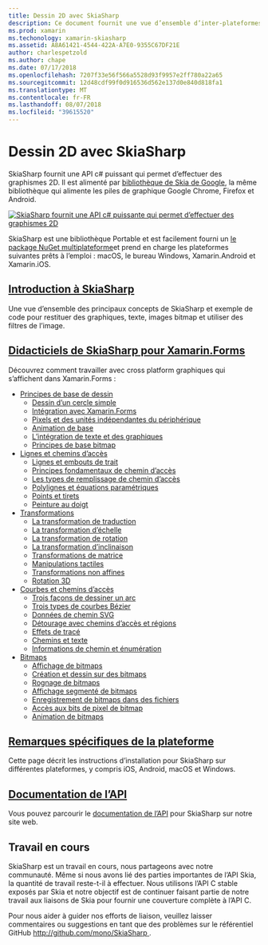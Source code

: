 ```yaml
---
title: Dessin 2D avec SkiaSharp
description: Ce document fournit une vue d’ensemble d’inter-plateformes 2D dessiner avec SkiaSharp. Il est lié à des guides pas à pas qui décrivent SkiaSharp et ses diverses API.
ms.prod: xamarin
ms.techonology: xamarin-skiasharp
ms.assetid: A8A61421-4544-422A-A7E0-9355C67DF21E
author: charlespetzold
ms.author: chape
ms.date: 07/17/2018
ms.openlocfilehash: 7207f33e56f566a5528d93f9957e2ff780a22a65
ms.sourcegitcommit: 12d48cdf99f0d916536d562e137d0e840d818fa1
ms.translationtype: MT
ms.contentlocale: fr-FR
ms.lasthandoff: 08/07/2018
ms.locfileid: "39615520"
---
```

# <a name="2d-drawing-with-skiasharp"></a>Dessin 2D avec SkiaSharp

SkiaSharp fournit une API c# puissant qui permet d’effectuer des graphismes 2D. Il est alimenté par [bibliothèque de Skia de Google](http://skia.org), la même bibliothèque qui alimente les piles de graphique Google Chrome, Firefox et Android.

[![](images/ide-sml.png "SkiaSharp fournit une API c# puissante qui permet d’effectuer des graphismes 2D")](images/ide.png#lightbox)

SkiaSharp est une bibliothèque Portable et est facilement fourni un [le package NuGet multiplateforme](https://www.nuget.org/packages/SkiaSharp)et prend en charge les plateformes suivantes prêts à l’emploi : macOS, le bureau Windows, Xamarin.Android et Xamarin.iOS.

## <a name="introduction-to-skiasharpgraphics-gamesskiasharpintroductionmd"></a>[Introduction à SkiaSharp](~/graphics-games/skiasharp/introduction.md)

Une vue d’ensemble des principaux concepts de SkiaSharp et exemple de code pour restituer des graphiques, texte, images bitmap et utiliser des filtres de l’image.

## <a name="skiasharp-tutorials-for-xamarinformsxamarin-formsuser-interfacegraphicsskiasharpindexmd"></a>[Didacticiels de SkiaSharp pour Xamarin.Forms](~/xamarin-forms/user-interface/graphics/skiasharp/index.md)

Découvrez comment travailler avec cross platform graphiques qui s’affichent dans Xamarin.Forms :

- [Principes de base de dessin](~/xamarin-forms/user-interface/graphics/skiasharp/basics/index.md)
  * [Dessin d’un cercle simple](~/xamarin-forms/user-interface/graphics/skiasharp/basics/circle.md)
  * [Intégration avec Xamarin.Forms](~/xamarin-forms/user-interface/graphics/skiasharp/basics/integration.md)
  * [Pixels et des unités indépendantes du périphérique](~/xamarin-forms/user-interface/graphics/skiasharp/basics/pixels.md)
  * [Animation de base](~/xamarin-forms/user-interface/graphics/skiasharp/basics/animation.md)
  * [L’intégration de texte et des graphiques](~/xamarin-forms/user-interface/graphics/skiasharp/basics/text.md)
  * [Principes de base bitmap](~/xamarin-forms/user-interface/graphics/skiasharp/basics/bitmaps.md)
- [Lignes et chemins d’accès](~/xamarin-forms/user-interface/graphics/skiasharp/paths/index.md)
  * [Lignes et embouts de trait](~/xamarin-forms/user-interface/graphics/skiasharp/paths/lines.md)
  * [Principes fondamentaux de chemin d’accès](~/xamarin-forms/user-interface/graphics/skiasharp/paths/paths.md)
  * [Les types de remplissage de chemin d’accès](~/xamarin-forms/user-interface/graphics/skiasharp/paths/fill-types.md)
  * [Polylignes et équations paramétriques](~/xamarin-forms/user-interface/graphics/skiasharp/paths/polylines.md)
  * [Points et tirets](~/xamarin-forms/user-interface/graphics/skiasharp/paths/dots.md)
  * [Peinture au doigt](~/xamarin-forms/user-interface/graphics/skiasharp/paths/finger-paint.md)
- [Transformations](~/xamarin-forms/user-interface/graphics/skiasharp/transforms/index.md)
  * [La transformation de traduction](~/xamarin-forms/user-interface/graphics/skiasharp/transforms/translate.md)
  * [La transformation d’échelle](~/xamarin-forms/user-interface/graphics/skiasharp/transforms/scale.md)
  * [La transformation de rotation](~/xamarin-forms/user-interface/graphics/skiasharp/transforms/rotate.md)
  * [La transformation d’inclinaison](~/xamarin-forms/user-interface/graphics/skiasharp/transforms/skew.md)
  * [Transformations de matrice](~/xamarin-forms/user-interface/graphics/skiasharp/transforms/matrix.md)
  * [Manipulations tactiles](~/xamarin-forms/user-interface/graphics/skiasharp/transforms/touch.md)
  * [Transformations non affines](~/xamarin-forms/user-interface/graphics/skiasharp/transforms/non-affine.md)
  * [Rotation 3D](~/xamarin-forms/user-interface/graphics/skiasharp/transforms/3d-rotation.md)
- [Courbes et chemins d’accès](~/xamarin-forms/user-interface/graphics/skiasharp/curves/index.md)
  * [Trois façons de dessiner un arc](~/xamarin-forms/user-interface/graphics/skiasharp/curves/arcs.md)
  * [Trois types de courbes Bézier](~/xamarin-forms/user-interface/graphics/skiasharp/curves/beziers.md)
  * [Données de chemin SVG](~/xamarin-forms/user-interface/graphics/skiasharp/curves/path-data.md)
  * [Détourage avec chemins d’accès et régions](~/xamarin-forms/user-interface/graphics/skiasharp/curves/clipping.md)
  * [Effets de tracé](~/xamarin-forms/user-interface/graphics/skiasharp/curves/effects.md)
  * [Chemins et texte](~/xamarin-forms/user-interface/graphics/skiasharp/curves/text-paths.md)
  * [Informations de chemin et énumération](~/xamarin-forms/user-interface/graphics/skiasharp/curves/information.md)
- [Bitmaps](~/xamarin-forms/user-interface/graphics/skiasharp/bitmaps/index.md)
  * [Affichage de bitmaps](~/xamarin-forms/user-interface/graphics/skiasharp/bitmaps/displaying.md)
  * [Création et dessin sur des bitmaps](~/xamarin-forms/user-interface/graphics/skiasharp/bitmaps/drawing.md)
  * [Rognage de bitmaps](~/xamarin-forms/user-interface/graphics/skiasharp/bitmaps/cropping.md)
  * [Affichage segmenté de bitmaps](~/xamarin-forms/user-interface/graphics/skiasharp/bitmaps/segmented.md)
  * [Enregistrement de bitmaps dans des fichiers](~/xamarin-forms/user-interface/graphics/skiasharp/bitmaps/saving.md)
  * [Accès aux bits de pixel de bitmap](~/xamarin-forms/user-interface/graphics/skiasharp/bitmaps/pixel-bits.md)
  * [Animation de bitmaps](~/xamarin-forms/user-interface/graphics/skiasharp/bitmaps/animating.md)

## <a name="platform-specific-notesgraphics-gamesskiasharpplatformmd"></a>[Remarques spécifiques de la plateforme](~/graphics-games/skiasharp/platform.md)

Cette page décrit les instructions d’installation pour SkiaSharp sur différentes plateformes, y compris iOS, Android, macOS et Windows.

## <a name="api-documentationhttpsdeveloperxamarincomapinamespaceskiasharp"></a>[Documentation de l’API](https://developer.xamarin.com/api/namespace/SkiaSharp/)

Vous pouvez parcourir le [documentation de l’API](https://developer.xamarin.com/api/namespace/SkiaSharp/) pour SkiaSharp sur notre site web.

## <a name="work-in-progress"></a>Travail en cours

SkiaSharp est un travail en cours, nous partageons avec notre communauté. Même si nous avons lié des parties importantes de l’API Skia, la quantité de travail reste-t-il à effectuer. Nous utilisons l’API C stable exposés par Skia et notre objectif est de continuer faisant partie de notre travail aux liaisons de Skia pour fournir une couverture complète à l’API C.

Pour nous aider à guider nos efforts de liaison, veuillez laisser commentaires ou suggestions en tant que des problèmes sur le référentiel GitHub [ http://github.com/mono/SkiaSharp ](http://github.com/mono/SkiaSharp).
